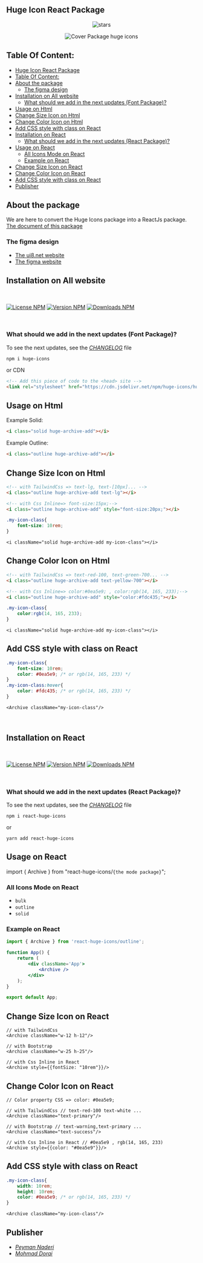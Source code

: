 ## Huge Icon React Package

<div align="center">

![stars](https://img.shields.io/github/stars/zerolimitir/huge-icons?color=gold&style=flat)

![Cover Package huge icons](https://github.com/zerolimitir/huge-icons/raw/main/cover.jpg)

</div>

## Table Of Content:

- [Huge Icon React Package](#huge-icon-react-package)
- [Table Of Content:](#table-of-content)
- [About the package](#about-the-package)
	- [The figma design](#the-figma-design)
- [Installation on All website](#installation-on-all-website)
	- [What should we add in the next updates (Font Package)?](#what-should-we-add-in-the-next-updates-font-package)
- [Usage on Html](#usage-on-html)
- [Change Size Icon on Html](#change-size-icon-on-html)
- [Change Color Icon on Html](#change-color-icon-on-html)
- [Add CSS style with class on React](#add-css-style-with-class-on-react)
- [Installation on React](#installation-on-react)
	- [What should we add in the next updates (React Package)?](#what-should-we-add-in-the-next-updates-react-package)
- [Usage on React](#usage-on-react)
	- [All Icons Mode on React](#all-icons-mode-on-react)
	- [Example on React](#example-on-react)
- [Change Size Icon on React](#change-size-icon-on-react)
- [Change Color Icon on React](#change-color-icon-on-react)
- [Add CSS style with class on React](#add-css-style-with-class-on-react-1)
- [Publisher](#publisher)

## About the package

We are here to convert the Huge Icons package into a ReactJs package. [The document of this package](https://zerolimits.ir/package/react-huge-icons)

### The figma design

-   [The ui8.net website ](https://ui8.net/halal-lab/products/huge-icon-pack-3000-vector-icons-set)
-   [The figma website ](https://www.figma.com/file/gueKmNsJOUyPlQBwV6CiVL/Huge-Icons)

## Installation on All website

<br>

[![License NPM](https://img.shields.io/npm/l/huge-icons?color=green&style=flat)](https://www.npmjs.com/package/huge-icons)
[![Version NPM](https://img.shields.io/npm/v/huge-icons?label=version&color=blue&style=flat)](https://www.npmjs.com/package/huge-icons)
[![Downloads NPM](https://img.shields.io/npm/dw/huge-icons?label=downloads)](https://www.npmjs.com/package/huge-icons)

<br>

### What should we add in the next updates (Font Package)?

To see the next updates, see the _[CHANGELOG](https://github.com/zerolimitir/huge-icons/blob/main/font/CHANGELOG.md#unreleased)_ file

```shell
npm i huge-icons
```

or CDN

```html
<!-- Add this piece of code to the <head> site -->
<link rel="stylesheet" href="https://cdn.jsdelivr.net/npm/huge-icons/huge-icons.min.css" crossorigin="anonymous" referrerpolicy="no-referrer" />
```

## Usage on Html

Example Solid:

```html
<i class="solid huge-archive-add"></i>
```

Example Outline:

```html
<i class="outline huge-archive-add"></i>
```

## Change Size Icon on Html

```html
<!-- with TailwindCss => text-lg, text-[10px]... -->
<i class="outline huge-archive-add text-lg"></i>
```

```html
<!-- with Css Inline=> font-size:15px;-->
<i class="outline huge-archive-add" style="font-size:20px;"></i>
```

```CSS
.my-icon-class{
	font-size: 10rem;
}
```

```JSX
<i className="solid huge-archive-add my-icon-class"></i>
```

## Change Color Icon on Html

```html
<!-- with TailwindCss => text-red-100, text-green-700... -->
<i class="outline huge-archive-add text-yellow-700"></i>
```

```html
<!-- with Css Inline=> color:#0ea5e9; , color:rgb(14, 165, 233);-->
<i class="outline huge-archive-add" style="color:#fdc435;"></i>
```

```CSS
.my-icon-class{
	color:rgb(14, 165, 233);
}
```

```JSX
<i className="solid huge-archive-add my-icon-class"></i>
```

## Add CSS style with class on React

```CSS
.my-icon-class{
	font-size: 10rem;
	color: #0ea5e9; /* or rgb(14, 165, 233) */
}
.my-icon-class:hover{
	color: #fdc435; /* or rgb(14, 165, 233) */
}
```

```JSX
<Archive className="my-icon-class"/>
```

<br>

## Installation on React

<br>

[![License NPM](https://img.shields.io/npm/l/react-huge-icons?color=green&style=flat)](https://www.npmjs.com/package/react-huge-icons)
[![Version NPM](https://img.shields.io/npm/v/react-huge-icons?label=version&color=blue&style=flat)](https://www.npmjs.com/package/react-huge-icons)
[![Downloads NPM](https://img.shields.io/npm/dw/react-huge-icons?label=downloads)](https://www.npmjs.com/package/react-huge-icons)

<br>

### What should we add in the next updates (React Package)?

To see the next updates, see the _[CHANGELOG](https://github.com/zerolimitir/huge-icons/blob/main/react/CHANGELOG.md#unreleased)_ file

```shell
npm i react-huge-icons
```

or

```shell
yarn add react-huge-icons
```

## Usage on React

import { Archive } from "react-huge-icons/`{the mode package}`";

### All Icons Mode on React

-   `bulk`
-   `outline`
-   `solid`

### Example on React

```jsx
import { Archive } from 'react-huge-icons/outline';

function App() {
    return (
        <div className='App'>
            <Archive />
        </div>
    );
}

export default App;
```

## Change Size Icon on React

```JSX
// with TailwindCss
<Archive className="w-12 h-12"/>
```

```JSX
// with Bootstrap
<Archive className="w-25 h-25"/>
```

```JSX
// with Css Inline in React
<Archive style={{fontSize: "10rem"}}/>
```

## Change Color Icon on React

```JSX
// Color property CSS => color: #0ea5e9;
```

```JSX
// with TailwindCss // text-red-100 text-white ...
<Archive className="text-primary"/>
```

```JSX
// with Bootstrap // text-warning,text-primary ...
<Archive className="text-success"/>
```

```JSX
// with Css Inline in React // #0ea5e9 , rgb(14, 165, 233)
<Archive style={{color: "#0ea5e9"}}/>
```

## Add CSS style with class on React

```CSS
.my-icon-class{
	width: 10rem;
	height: 10rem;
	color: #0ea5e9; /* or rgb(14, 165, 233) */
}
```

```JSX
<Archive className="my-icon-class"/>
```

## Publisher

-   _[Peyman Naderi](https://github.com/peymanath)_
-   _[Mohmad Dorqi](https://github.com/mohmad-dorqi)_
